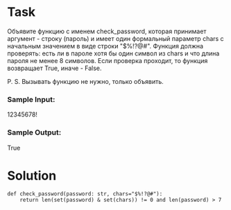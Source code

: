 # Task

Объявите функцию с именем check_password, которая принимает аргумент - строку (пароль) и имеет один формальный параметр chars с начальным значением в виде строки "$%!?@#". Функция должна проверять: есть ли в пароле хотя бы один символ из chars и что длина пароля не менее 8 символов. Если проверка проходит, то функция возвращает True, иначе - False.

P. S. Вызывать функцию не нужно, только объявить.

### Sample Input:

12345678!

### Sample Output:

True

# Solution
```
def check_password(password: str, chars="$%!?@#"):    
    return len(set(password) & set(chars)) != 0 and len(password) > 7
```